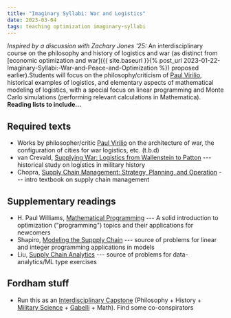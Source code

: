 ```yaml
---
title: "Imaginary Syllabi: War and Logistics"
date: 2023-03-04
tags: teaching optimization imaginary-syllabi
---
```


*Inspired by a discussion with Zachary Jones '25:* An interdisciplinary course on the philosophy and history of logistics and war (as distinct from [economic optimization and war]({{ site.baseurl }}{% post_url 2023-01-22-Imaginary-Syllabi:-War-and-Peace-and-Optimization %}) proposed earlier).Students will focus on the philosophy/criticism of [Paul Virilio](https://en.wikipedia.org/wiki/Paul_Virilio), historical examples of logistics, and elementary aspects of mathematical modeling of logistics, with a special focus on linear programming and Monte Carlo simulations (performing relevant calculations in Mathematica). **Reading lists to include...**

## Required texts

- Works by philosopher/critic [Paul Virilio](https://en.wikipedia.org/wiki/Paul_Virilio) on the architecture of war, the configuration of cities for war logistics, etc. (t.b.d)
- van Crevald, [Supplying War: Logistics from Wallenstein to Patton](https://amzn.to/3ZCXsdo) --- historical study on logistics in military history
- Chopra, [Supply Chain Management: Strategy, Planning, and Operation](https://amzn.to/3mvNJak) --- intro textbook on supply chain management


## Supplementary readings

-  H. Paul Williams, [Mathematical Programming](https://amzn.to/3kAek5m) ---  A solid introduction to optimization ("programming") topics and their applications for newcomers
- Shapiro, [Modeling the Suppply Chain](https://amzn.to/41LY5mD) --- source of problems for linear and integer programming applications in models
- Liu, [Supply Chain Analytics](https://amzn.to/3JbgjH9) --- source of problems for data-analytics/ML type exercises

## Fordham stuff

 - Run this as an [Interdisciplinary Capstone](https://bulletin.fordham.edu/undergraduate/fordham-college-core-curriculum/capstone-courses/) (Philosophy + History + [Military Science](https://bulletin.fordham.edu/undergraduate/special-academic-programs/rotc/army-rotc-military-science/#coursestext) + [Gabelli](https://www.fordham.edu/gabelli-school-of-business/academic-programs-and-admissions/undergraduate-programs/) + Math).  Find some co-conspirators


